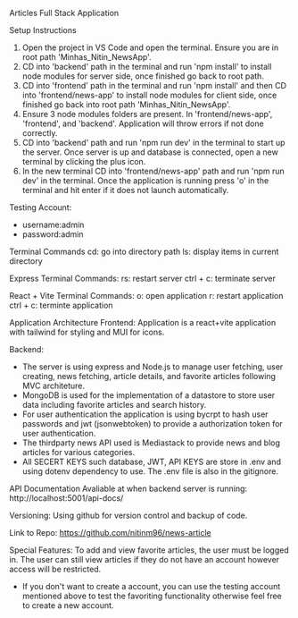 Articles Full Stack Application

Setup Instructions

1. Open the project in VS Code and open the terminal. Ensure you are in root path 'Minhas_Nitin_NewsApp'.
2. CD into 'backend' path in the terminal and run 'npm install' to install node modules for server side, once finished go back to root path.
3. CD into 'frontend' path in the terminal and run 'npm install' and then CD into 'frontend/news-app' to install node modules for client side, once finished go back into root path 'Minhas_Nitin_NewsApp'.
4. Ensure 3 node modules folders are present. In 'frontend/news-app', 'frontend', and 'backend'. Application will throw errors if not done correctly.
5. CD into 'backend' path and run 'npm run dev' in the terminal to start up the server. Once server is up and database is connected, open a new terminal by clicking the plus icon.
6. In the new terminal CD into 'frontend/news-app' path and run 'npm run dev' in the terminal. Once the application is running press 'o' in the terminal and hit enter if it does not launch automatically.

Testing Account:

- username:admin
- password:admin

Terminal Commands
cd: go into directory path
ls: display items in current directory

Express Terminal Commands:
rs: restart server
ctrl + c: terminate server

React + Vite Terminal Commands:
o: open application
r: restart application
ctrl + c: terminte application

Application Architecture
Frontend:
Application is a react+vite application with tailwind for styling and MUI for icons.

Backend:

- The server is using express and Node.js to manage user fetching, user creating, news fetching, article details, and favorite articles following MVC architeture.
- MongoDB is used for the implementation of a datastore to store user data including favorite articles and search history.
- For user authentication the application is using bycrpt to hash user passwords and jwt (jsonwebtoken) to provide a authorization token for user authentication.
- The thirdparty news API used is Mediastack to provide news and blog articles for various categories.
- All SECERT KEYS such database, JWT, API KEYS are store in .env and using dotenv dependency to use. The .env file is also in the gitignore.

API Documentation Avaliable at when backend server is running: http://localhost:5001/api-docs/

Versioning: Using github for version control and backup of code.

Link to Repo: https://github.com/nitinm96/news-article

Special Features:
To add and view favorite articles, the user must be logged in. The user can still view articles if they do not have an account however access will be restricted.

- If you don't want to create a account, you can use the testing account mentioned above to test the favoriting functionality otherwise feel free to create a new account.
